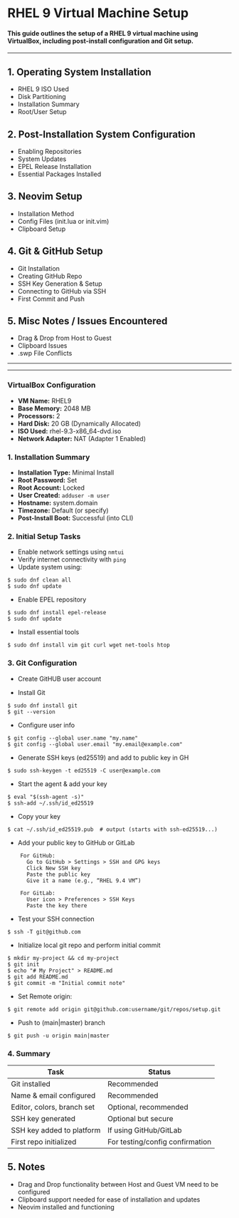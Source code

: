 # RHEL 9 Virtual Machine Setup

#### This guide outlines the setup of a RHEL 9 virtual machine using VirtualBox, including post-install configuration and Git setup.
---


## 1. Operating System Installation
- RHEL 9 ISO Used
- Disk Partitioning
- Installation Summary
- Root/User Setup

## 2. Post-Installation System Configuration
- Enabling Repositories
- System Updates
- EPEL Release Installation
- Essential Packages Installed

## 3. Neovim Setup
- Installation Method
- Config Files (init.lua or init.vim)
- Clipboard Setup

## 4. Git & GitHub Setup
- Git Installation
- Creating GitHub Repo
- SSH Key Generation & Setup
- Connecting to GitHub via SSH
- First Commit and Push

## 5. Misc Notes / Issues Encountered
- Drag & Drop from Host to Guest
- Clipboard Issues
- .swp File Conflicts


_____________________________________________________________________________________
-------------------------------------------------------------------------------------


###     VirtualBox Configuration

- **VM Name:** RHEL9
- **Base Memory:** 2048 MB
- **Processors:** 2
- **Hard Disk:** 20 GB (Dynamically Allocated)
- **ISO Used:** rhel-9.3-x86_64-dvd.iso
- **Network Adapter:** NAT (Adapter 1 Enabled)


### 1.    Installation Summary

- **Installation Type:** Minimal Install
- **Root Password:** Set
- **Root Account:** Locked
- **User Created:** `adduser -m user`
- **Hostname:** system.domain
- **Timezone:** Default (or specify)
- **Post-Install Boot:** Successful (into CLI)


### 2.    Initial Setup Tasks

- Enable network settings using `nmtui`
- Verify internet connectivity with `ping`
- Update system using:
```
$ sudo dnf clean all
$ sudo dnf update
```
- Enable EPEL repository
```
$ sudo dnf install epel-release
$ sudo dnf update 
```
- Install essential tools
```
$ sudo dnf install vim git curl wget net-tools htop 
```

### 3.    Git Configuration
- Create GitHUB user account

- Install Git
```
$ sudo dnf install git
$ git --version
```  
- Configure user info
```
$ git config --global user.name "my.name"
$ git config --global user.email "my.email@example.com"
```
- Generate SSH keys (ed25519) and add to public key in GH
```
$ sudo ssh-keygen -t ed25519 -C user@example.com
```
- Start the agent & add your key
```
$ eval "$(ssh-agent -s)"
$ ssh-add ~/.ssh/id_ed25519
```
- Copy your key
```
$ cat ~/.ssh/id_ed25519.pub  # output (starts with ssh-ed25519...)
```
- Add your public key to GitHub or GitLab
```
    For GitHub:
      Go to GitHub > Settings > SSH and GPG keys
      Click New SSH key
      Paste the public key
      Give it a name (e.g., “RHEL 9.4 VM”)

    For GitLab:
      User icon > Preferences > SSH Keys
      Paste the key there
```
- Test your SSH connection
```
$ ssh -T git@github.com
```
- Initialize local git repo and perform initial commit
```
$ mkdir my-project && cd my-project
$ git init
$ echo "# My Project" > README.md
$ git add README.md
$ git commit -m "Initial commit note"
```
- Set Remote origin:
```
$ git remote add origin git@github.com:username/git/repos/setup.git
```
- Push to (main|master) branch
```
$ git push -u origin main|master
```

### 4. Summary
| Task                         |   Status                              |
| ---------------------------- | --------------------------------------|
| Git installed                |   Recommended                         |
| Name & email configured      |   Recommended                         |
| Editor, colors, branch set   |   Optional, recommended               |
| SSH key generated            |   Optional but secure                 |
| SSH key added to platform    |   If using GitHub/GitLab              |
| First repo initialized       |   For testing/config confirmation     |

## 5. Notes
- Drag and Drop functionality between Host and Guest VM need to be configured
- Clipboard support needed for ease of installation and updates
- Neovim installed and functioning
